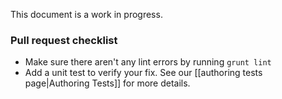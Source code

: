 This document is a work in progress.

### Pull request checklist
- Make sure there aren't any lint errors by running `grunt lint`
- Add a unit test to verify your fix. See our [[authoring tests page|Authoring Tests]] for more details.